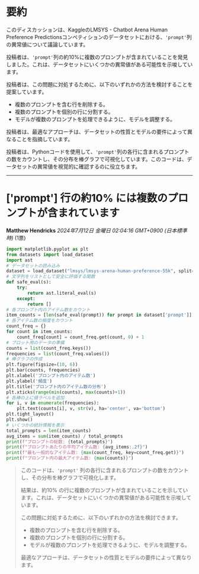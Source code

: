 # 要約 
このディスカッションは、KaggleのLMSYS - Chatbot Arena Human Preference Predictionsコンペティションのデータセットにおける、`'prompt'`列の異常値について議論しています。

投稿者は、`'prompt'`列の約10%に複数のプロンプトが含まれていることを発見しました。これは、データセットにいくつかの異常値がある可能性を示唆しています。

投稿者は、この問題に対処するために、以下のいずれかの方法を検討することを提案しています。

* 複数のプロンプトを含む行を削除する。
* 複数のプロンプトを個別の行に分割する。
* モデルが複数のプロンプトを処理できるように、モデルを調整する。

投稿者は、最適なアプローチは、データセットの性質とモデルの要件によって異なることを指摘しています。

投稿者は、Pythonコードを使用して、`'prompt'`列の各行に含まれるプロンプトの数をカウントし、その分布を棒グラフで可視化しています。このコードは、データセットの異常値を視覚的に確認するのに役立ちます。


---
# ['prompt'] 行の約10% には複数のプロンプトが含まれています

**Matthew Hendricks** *2024年7月12日 金曜日 02:04:16 GMT+0900 (日本標準時)* (1票)

```python
import matplotlib.pyplot as plt
from datasets import load_dataset
import ast
# データセットの読み込み
dataset = load_dataset("lmsys/lmsys-arena-human-preference-55k", split='train')
# 文字列をリストとして安全に評価する関数
def safe_eval(s):
    try:
        return ast.literal_eval(s)
    except:
        return []
# 各プロンプト内のアイテム数をカウント
item_counts = [len(safe_eval(prompt)) for prompt in dataset['prompt']]
# 各アイテム数の頻度をカウント
count_freq = {}
for count in item_counts:
    count_freq[count] = count_freq.get(count, 0) + 1
# プロット用のデータの準備
counts = list(count_freq.keys())
frequencies = list(count_freq.values())
# 棒グラフの作成
plt.figure(figsize=(10, 6))
plt.bar(counts, frequencies)
plt.xlabel('プロンプト内のアイテム数')
plt.ylabel('頻度')
plt.title('プロンプト内のアイテム数の分布')
plt.xticks(range(min(counts), max(counts)+1))
# 各棒の上に値ラベルを追加
for i, v in enumerate(frequencies):
    plt.text(counts[i], v, str(v), ha='center', va='bottom')
plt.tight_layout()
plt.show()
# いくつかの統計情報を表示
total_prompts = len(item_counts)
avg_items = sum(item_counts) / total_prompts
print(f"プロンプトの総数: {total_prompts}")
print(f"プロンプトあたりの平均アイテム数: {avg_items:.2f}")
print(f"最も一般的なアイテム数: {max(count_freq, key=count_freq.get)}")
print(f"プロンプト内の最大アイテム数: {max(counts)}")
```

> このコードは、`'prompt'` 列の各行に含まれるプロンプトの数をカウントし、その分布を棒グラフで可視化します。
> 
> 結果は、約10% の行に複数のプロンプトが含まれていることを示しています。これは、データセットにいくつかの異常値がある可能性を示唆しています。
> 
> この問題に対処するために、以下のいずれかの方法を検討できます。
> 
> * 複数のプロンプトを含む行を削除する。
> * 複数のプロンプトを個別の行に分割する。
> * モデルが複数のプロンプトを処理できるように、モデルを調整する。
> 
> 最適なアプローチは、データセットの性質とモデルの要件によって異なります。
